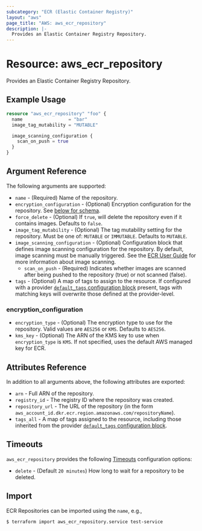 ```yaml
---
subcategory: "ECR (Elastic Container Registry)"
layout: "aws"
page_title: "AWS: aws_ecr_repository"
description: |-
  Provides an Elastic Container Registry Repository.
---
```


# Resource: aws_ecr_repository

Provides an Elastic Container Registry Repository.

## Example Usage

```terraform
resource "aws_ecr_repository" "foo" {
  name                 = "bar"
  image_tag_mutability = "MUTABLE"

  image_scanning_configuration {
    scan_on_push = true
  }
}
```

## Argument Reference

The following arguments are supported:

* `name` - (Required) Name of the repository.
* `encryption_configuration` - (Optional) Encryption configuration for the repository. See [below for schema](#encryption_configuration).
* `force_delete` - (Optional) If `true`, will delete the repository even if it contains images.
  Defaults to `false`.
* `image_tag_mutability` - (Optional) The tag mutability setting for the repository. Must be one of: `MUTABLE` or `IMMUTABLE`. Defaults to `MUTABLE`.
* `image_scanning_configuration` - (Optional) Configuration block that defines image scanning configuration for the repository. By default, image scanning must be manually triggered. See the [ECR User Guide](https://docs.aws.amazon.com/AmazonECR/latest/userguide/image-scanning.html) for more information about image scanning.
    * `scan_on_push` - (Required) Indicates whether images are scanned after being pushed to the repository (true) or not scanned (false).
* `tags` - (Optional) A map of tags to assign to the resource. If configured with a provider [`default_tags` configuration block](https://registry.terraform.io/providers/hashicorp/aws/latest/docs#default_tags-configuration-block) present, tags with matching keys will overwrite those defined at the provider-level.

### encryption_configuration

* `encryption_type` - (Optional) The encryption type to use for the repository. Valid values are `AES256` or `KMS`. Defaults to `AES256`.
* `kms_key` - (Optional) The ARN of the KMS key to use when `encryption_type` is `KMS`. If not specified, uses the default AWS managed key for ECR.

## Attributes Reference

In addition to all arguments above, the following attributes are exported:

* `arn` - Full ARN of the repository.
* `registry_id` - The registry ID where the repository was created.
* `repository_url` - The URL of the repository (in the form `aws_account_id.dkr.ecr.region.amazonaws.com/repositoryName`).
* `tags_all` - A map of tags assigned to the resource, including those inherited from the provider [`default_tags` configuration block](https://registry.terraform.io/providers/hashicorp/aws/latest/docs#default_tags-configuration-block).

## Timeouts

`aws_ecr_repository` provides the following [Timeouts](https://www.terraform.io/docs/configuration/blocks/resources/syntax.html#operation-timeouts)
configuration options:

- `delete` - (Default `20 minutes`) How long to wait for a repository to be deleted.

## Import

ECR Repositories can be imported using the `name`, e.g.,

```
$ terraform import aws_ecr_repository.service test-service
```

